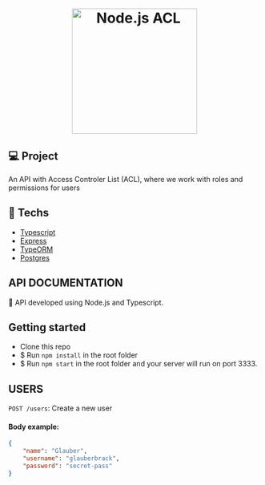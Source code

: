 <h1 align="center">
    <img alt="Node.js ACL" title="#acl-nodejs" src=".github/logo.svg" width="250px" />
</h1>

## 💻 Project
An API with Access Controler List (ACL), where we work with roles and permissions for users

## :rocket: Techs

- [Typescript](https://www.typescriptlang.org/)
- [Express](https://expressjs.com/pt-br/)
- [TypeORM](https://typeorm.io/)
- [Postgres](https://www.postgresql.org/)

## API DOCUMENTATION

:rocket: API developed using Node.js and Typescript.

## Getting started

- Clone this repo
- \$ Run `npm install` in the root folder
- \$ Run `npm start` in the root folder and your server will run on port 3333.


## USERS

`POST /users`: Create a new user

#### Body example:

```json
{
    "name": "Glauber",
    "username": "glauberbrack",
    "password": "secret-pass"
}
```